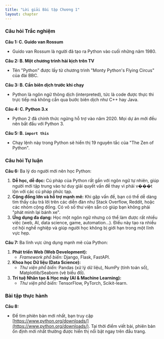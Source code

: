 ```yaml
---
title: "Lời giải Bài tập Chương 1"
layout: chapter
---
```


### Câu hỏi Trắc nghiệm

**Câu 1: C. Guido van Rossum**
- Guido van Rossum là người đã tạo ra Python vào cuối những năm 1980.

**Câu 2: B. Một chương trình hài kịch trên TV**
- Tên "Python" được lấy từ chương trình "Monty Python's Flying Circus" của đài BBC.

**Câu 3: B. Cần biên dịch trước khi chạy**
- Python là ngôn ngữ thông dịch (interpreted), tức là code được thực thi trực tiếp mà không cần qua bước biên dịch như C++ hay Java.

**Câu 4: C. Python 3.x**
- Python 2 đã chính thức ngừng hỗ trợ vào năm 2020. Mọi dự án mới đều nên bắt đầu với Python 3.

**Câu 5: B. `import this`**
- Chạy lệnh này trong Python sẽ hiển thị 19 nguyên tắc của "The Zen of Python".

### Câu hỏi Tự luận

**Câu 6:** Ba lý do người mới nên học Python:
1.  **Dễ học, dễ đọc:** Cú pháp của Python rất gần với ngôn ngữ tự nhiên, giúp người mới tập trung vào tư duy giải quyết vấn đề thay vì phải v���t lộn với các cú pháp phức tạp.
2.  **Cộng đồng lớn và hỗ trợ mạnh mẽ:** Khi gặp vấn đề, bạn có thể dễ dàng tìm thấy câu trả lời trên các diễn đàn như Stack Overflow, Reddit, hoặc các nhóm cộng đồng. Có vô số thư viện sẵn có giúp bạn không phải "phát minh lại bánh xe".
3.  **Ứng dụng đa dạng:** Học một ngôn ngữ nhưng có thể làm được rất nhiều việc (web, AI, data science, game, automation...). Điều này tạo ra nhiều cơ hội nghề nghiệp và giúp người học không bị giới hạn trong một lĩnh vực hẹp.

**Câu 7:** Ba lĩnh vực ứng dụng mạnh mẽ của Python:
1.  **Phát triển Web (Web Development):**
    - *Framework phổ biến:* Django, Flask, FastAPI.
2.  **Khoa học Dữ liệu (Data Science):**
    - *Thư viện phổ biến:* Pandas (xử lý dữ liệu), NumPy (tính toán số), Matplotlib/Seaborn (vẽ biểu đồ).
3.  **Trí tuệ Nhân tạo & Học máy (AI & Machine Learning):**
    - *Thư viện phổ biến:* TensorFlow, PyTorch, Scikit-learn.

### Bài tập thực hành

**Câu 8:**
- Để tìm phiên bản mới nhất, bạn truy cập [https://www.python.org/downloads/](https://www.python.org/downloads/). Tại thời điểm viết bài, phiên bản ổn định mới nhất thường được hiển thị nổi bật ngay trên đầu trang.